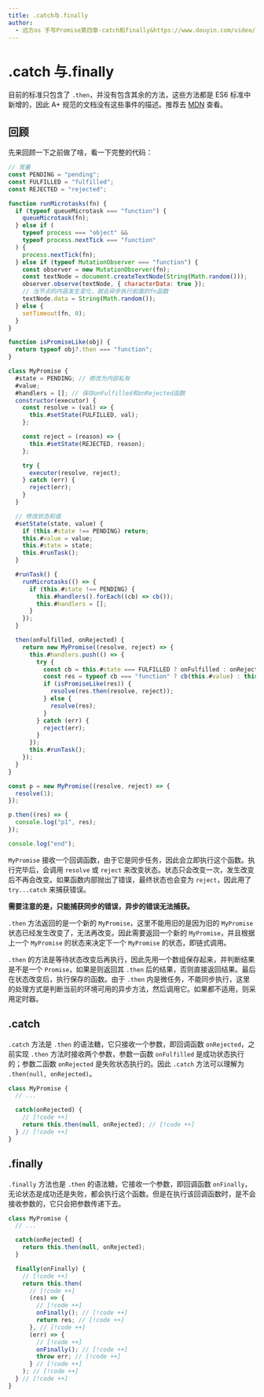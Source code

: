 ```yaml
---
title: .catch与.finally
author:
  - 远方os 手写Promise第四章-catch和finally&https://www.douyin.com/video/7426379475899665705
---
```


# .catch 与.finally

目前<word text="Promise A+" />的标准只包含了 `.then`，并没有包含其余的方法，这些方法都是 ES6 标准中新增的，因此 A+ 规范的文档没有这些事件的描述。推荐去 [MDN](https://developer.mozilla.org/zh-CN/docs/Web/JavaScript/Reference/Global_Objects/Promise/catch) 查看。

## 回顾

先来回顾一下之前做了啥，看一下完整的代码：

```js
// 常量
const PENDING = "pending";
const FULFILLED = "fulfilled";
const REJECTED = "rejected";

function runMicrotasks(fn) {
  if (typeof queueMicrotask === "function") {
    queueMicrotask(fn);
  } else if (
    typeof process === "object" &&
    typeof process.nextTick === "function"
  ) {
    process.nextTick(fn);
  } else if (typeof MutationObserver === "function") {
    const observer = new MutationObserver(fn);
    const textNode = document.createTextNode(String(Math.random()));
    observer.observe(textNode, { characterData: true });
    // 当节点的内容发生变化，就会异步执行前面的fn函数
    textNode.data = String(Math.random());
  } else {
    setTimeout(fn, 0);
  }
}

function isPromiseLike(obj) {
  return typeof obj?.then === "function";
}

class MyPromise {
  #state = PENDING; // 修改为内部私有
  #value;
  #handlers = []; // 保存onFulfilled和onRejected函数
  constructor(executor) {
    const resolve = (val) => {
      this.#setState(FULFILLED, val);
    };

    const reject = (reason) => {
      this.#setState(REJECTED, reason);
    };

    try {
      executor(resolve, reject);
    } catch (err) {
      reject(err);
    }
  }

  // 修改状态和值
  #setState(state, value) {
    if (this.#state !== PENDING) return;
    this.#value = value;
    this.#state = state;
    this.#runTask();
  }

  #runTask() {
    runMicrotasks(() => {
      if (this.#state !== PENDING) {
        this.#handlers().forEach((cb) => cb());
        this.#handlers = [];
      }
    });
  }

  then(onFulfilled, onRejected) {
    return new MyPromise((resolve, reject) => {
      this.#handlers.push(() => {
        try {
          const cb = this.#state === FULFILLED ? onFulfilled : onRejected;
          const res = typeof cb === "function" ? cb(this.#value) : this.#value;
          if (isPromiseLike(res)) {
            resolve(res.then(resolve, reject));
          } else {
            resolve(res);
          }
        } catch (err) {
          reject(err);
        }
      });
      this.#runTask();
    });
  }
}

const p = new MyPromise((resolve, reject) => {
  resolve(1);
});

p.then((res) => {
  console.log("p1", res);
});

console.log("end");
```

`MyPromise` 接收一个回调函数，由于它是同步任务，因此会立即执行这个函数。执行完毕后，会调用 `resolve` 或 `reject` 来改变状态。状态只会改变一次，发生改变后不再会改变。如果函数内部抛出了错误，最终状态也会变为 `reject`，因此用了 `try...catch` 来捕获错误。

**需要注意的是，只能捕获同步的错误，异步的错误无法捕获。**

`.then` 方法返回的是一个新的 `MyPromise`，这里不能用旧的是因为旧的 `MyPromise` 状态已经发生改变了，无法再改变。因此需要返回一个新的 `MyPromise`，并且根据上一个 `MyPromise` 的状态来决定下一个 `MyPromise` 的状态，即链式调用。

`.then` 的方法是等待状态改变后再执行，因此先用一个数组保存起来，并判断结果是不是一个 `Promise`，如果是则返回其 `.then` 后的结果，否则直接返回结果。最后在状态改变后，执行保存的函数。由于 `.then` 内是微任务，不能同步执行，这里的处理方式是判断当前的环境可用的异步方法，然后调用它。如果都不适用，则采用定时器。

## .catch

`.catch` 方法是 `.then` 的语法糖，它只接收一个参数，即回调函数 `onRejected`，之前实现 `.then` 方法时接收两个参数，参数一函数 `onFulfilled` 是成功状态执行的；参数二函数 `onRejected` 是失败状态执行的。因此 `.catch` 方法可以理解为 `.then(null, onRejected)`。

```js
class MyPromise {
  // ...

  catch(onRejected) {
    // [!code ++]
    return this.then(null, onRejected); // [!code ++]
  } // [!code ++]
}
```

## .finally

`.finally` 方法也是 `.then` 的语法糖，它接收一个参数，即回调函数 `onFinally`，无论状态是成功还是失败，都会执行这个函数。但是在执行该回调函数时，是不会接收参数的，它只会把参数传递下去。

```js
class MyPromise {
  // ...

  catch(onRejected) {
    return this.then(null, onRejected);
  }

  finally(onFinally) {
    // [!code ++]
    return this.then(
      // [!code ++]
      (res) => {
        // [!code ++]
        onFinally(); // [!code ++]
        return res; // [!code ++]
      }, // [!code ++]
      (err) => {
        // [!code ++]
        onFinally(); // [!code ++]
        throw err; // [!code ++]
      } // [!code ++]
    ); // [!code ++]
  } // [!code ++]
}
```

